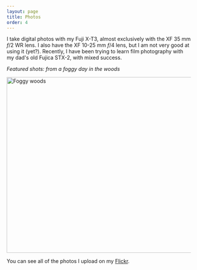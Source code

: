 ```yaml
---
layout: page
title: Photos
order: 4
---
```


I take digital photos with my Fuji X-T3, almost exclusively with the XF 35 mm *f*/2 WR lens. I also have the XF 10-25 mm *f*/4 lens, but I am not very good at using it (yet?). Recently, I have been trying to learn film photography with my dad's old Fujica STX-2, with mixed success. 

*Featured shots: from a foggy day in the woods*

<a data-flickr-embed="true" href="https://www.flickr.com/photos/199776332@N03/albums/72177720313639745" title="Foggy woods"><img src="https://live.staticflickr.com/65535/53423097278_af2793f95a.jpg" width="900" height="480" alt="Foggy woods"/></a><script async src="//embedr.flickr.com/assets/client-code.js" charset="utf-8"></script>

You can see all of the photos I upload on my [Flickr](https://www.flickr.com/photos/199776332@N03/). 